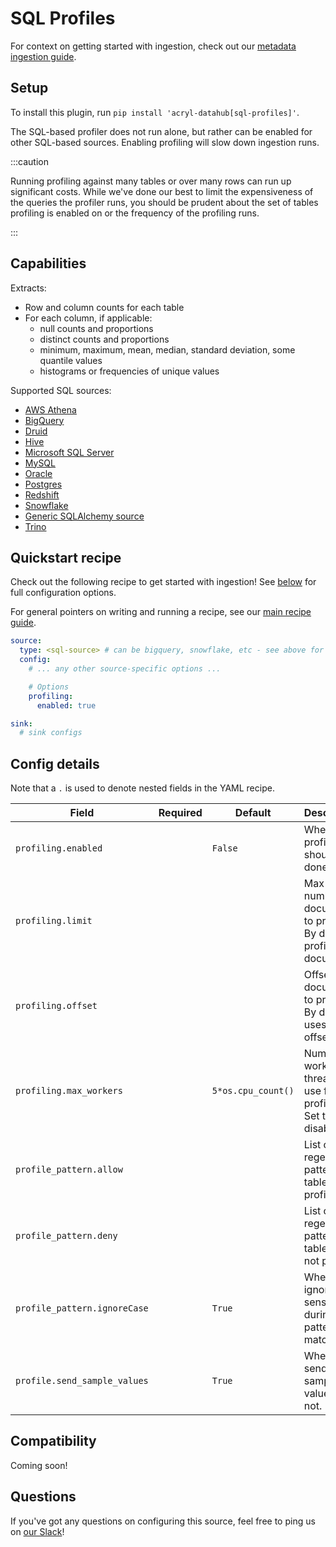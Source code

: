 # SQL Profiles

For context on getting started with ingestion, check out our [metadata ingestion guide](../README.md).

## Setup

To install this plugin, run `pip install 'acryl-datahub[sql-profiles]'`.

The SQL-based profiler does not run alone, but rather can be enabled for other SQL-based sources.
Enabling profiling will slow down ingestion runs.

:::caution

Running profiling against many tables or over many rows can run up significant costs.
While we've done our best to limit the expensiveness of the queries the profiler runs, you
should be prudent about the set of tables profiling is enabled on or the frequency
of the profiling runs.

:::

## Capabilities

Extracts:

- Row and column counts for each table
- For each column, if applicable:
  - null counts and proportions
  - distinct counts and proportions
  - minimum, maximum, mean, median, standard deviation, some quantile values
  - histograms or frequencies of unique values

Supported SQL sources:

- [AWS Athena](./athena.md)
- [BigQuery](./bigquery.md)
- [Druid](./druid.md)
- [Hive](./hive.md)
- [Microsoft SQL Server](./mssql.md)
- [MySQL](./mysql.md)
- [Oracle](./oracle.md)
- [Postgres](./postgres.md)
- [Redshift](./redshift.md)
- [Snowflake](./snowflake.md)
- [Generic SQLAlchemy source](./sqlalchemy.md)
- [Trino](./trino.md)

## Quickstart recipe

Check out the following recipe to get started with ingestion! See [below](#config-details) for full configuration options.

For general pointers on writing and running a recipe, see our [main recipe guide](../README.md#recipes).

```yml
source:
  type: <sql-source> # can be bigquery, snowflake, etc - see above for the list
  config:
    # ... any other source-specific options ...

    # Options
    profiling:
      enabled: true

sink:
  # sink configs
```

## Config details

Note that a `.` is used to denote nested fields in the YAML recipe.

| Field                        | Required | Default            | Description                                                             |
| ---------------------------- | -------- | ------------------ | ----------------------------------------------------------------------- |
| `profiling.enabled`          |          | `False`            | Whether profiling should be done.                                       |
| `profiling.limit`            |          |                    | Max number of documents to profile. By default, profiles all documents. |
| `profiling.offset`           |          |                    | Offset in documents to profile. By default, uses no offset.             |
| `profiling.max_workers`      |          | `5*os.cpu_count()` | Number of worker threads to use for profiling. Set to 1 to disable.     |
| `profile_pattern.allow`      |          |                    | List of regex patterns for tables to profile.                           |
| `profile_pattern.deny`       |          |                    | List of regex patterns for tables to not profile.                       |
| `profile_pattern.ignoreCase` |          | `True`             | Whether to ignore case sensitivity during pattern matching.             |
| `profile.send_sample_values` |          | `True`             | Whether to send sample values or not.                                   |

## Compatibility

Coming soon!

## Questions

If you've got any questions on configuring this source, feel free to ping us on [our Slack](https://slack.datahubproject.io/)!
